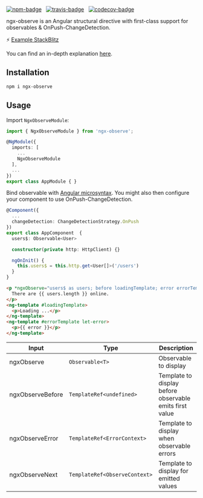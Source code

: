 [![npm-badge](https://img.shields.io/npm/v/ngx-observe.svg?style=flat-square)](https://www.npmjs.com/package/ngx-observe)
&nbsp;
[![travis-badge](https://img.shields.io/travis/nilsmehlhorn/ngx-observe/master.svg?style=flat-square)](https://travis-ci.org/nilsmehlhorn/ngx-observe)
&nbsp;
[![codecov-badge](https://codecov.io/gh/nilsmehlhorn/ngx-observe/branch/master/graph/badge.svg)](https://codecov.io/gh/nilsmehlhorn/ngx-observe)

ngx-observe is an Angular structural directive with first-class support for observables & OnPush-ChangeDetection.

⚡ [Example StackBlitz](https://stackblitz.com/edit/ngx-observe-example)

You can find an in-depth explanation [here](https://nils-mehlhorn.de/posts/angular-observable-directive/).

## Installation

```bash
npm i ngx-observe
```

## Usage

Import `NgxObserveModule`:
```typescript
import { NgxObserveModule } from 'ngx-observe';

@NgModule({
  imports: [
    ...
    NgxObserveModule 
  ],
  ...
})
export class AppModule { }
```

Bind observable with [Angular microsyntax](https://angular.io/guide/structural-directives#microsyntax). You might also then configure your component to use OnPush-ChangeDetection.
```typescript
@Component({
  ...
  changeDetection: ChangeDetectionStrategy.OnPush
})
export class AppComponent  {
  users$: Observable<User>

  constructor(private http: HttpClient) {}

  ngOnInit() {
    this.users$ = this.http.get<User[]>('/users')
  }
}
```
```html
<p *ngxObserve="users$ as users; before loadingTemplate; error errorTemplate">
  There are {{ users.length }} online.
</p>
<ng-template #loadingTemplate>
  <p>Loading ...</p>
</ng-template>
<ng-template #errorTemplate let-error>
  <p>{{ error }}</p>
</ng-template>
```
| Input | Type | Description
| ---   | ---         | --- |
| ngxObserve | `Observable<T>` | Observable to display |
| ngxObserveBefore | `TemplateRef<undefined>` | Template to display before observable emits first value |
| ngxObserveError | `TemplateRef<ErrorContext>` | Template to display when observable errors |
| ngxObserveNext | `TemplateRef<ObserveContext>` | Template to display for emitted values |
